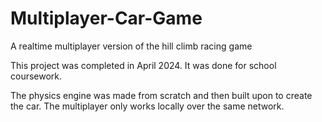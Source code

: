 # Multiplayer-Car-Game
A realtime multiplayer version of the hill climb racing game

This project was completed in April 2024. It was done for school coursework.

The physics engine was made from scratch and then built upon to create the car. The multiplayer only works locally over the same network.


